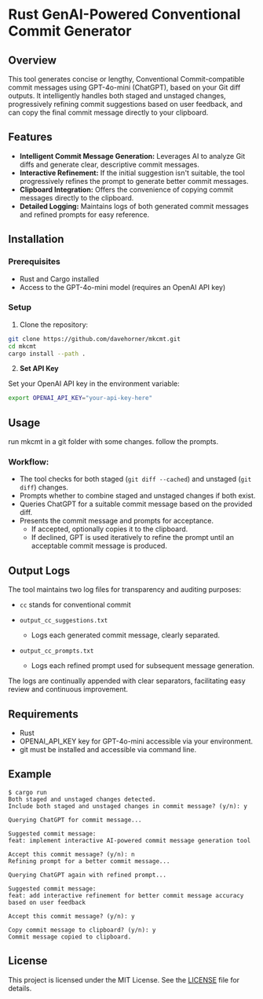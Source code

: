 
# Rust GenAI-Powered Conventional Commit Generator

## Overview

This tool generates concise or lengthy, Conventional Commit-compatible commit messages using GPT-4o-mini (ChatGPT), based on your Git diff outputs. It intelligently handles both staged and unstaged changes, progressively refining commit suggestions based on user feedback, and can copy the final commit message directly to your clipboard.

## Features

- **Intelligent Commit Message Generation:** Leverages AI to analyze Git diffs and generate clear, descriptive commit messages.
- **Interactive Refinement:** If the initial suggestion isn't suitable, the tool progressively refines the prompt to generate better commit messages.
- **Clipboard Integration:** Offers the convenience of copying commit messages directly to the clipboard.
- **Detailed Logging:** Maintains logs of both generated commit messages and refined prompts for easy reference.

## Installation

### Prerequisites

- Rust and Cargo installed
- Access to the GPT-4o-mini model (requires an OpenAI API key)

### Setup

1. Clone the repository:

```sh
git clone https://github.com/davehorner/mkcmt.git
cd mkcmt
cargo install --path .
```


2. **Set API Key**

Set your OpenAI API key in the environment variable:

```bash
export OPENAI_API_KEY="your-api-key-here"
```


## Usage

run mkcmt in a git folder with some changes.  follow the prompts.


### Workflow:

- The tool checks for both staged (`git diff --cached`) and unstaged (`git diff`) changes.
- Prompts whether to combine staged and unstaged changes if both exist.
- Queries ChatGPT for a suitable commit message based on the provided diff.
- Presents the commit message and prompts for acceptance.
  - If accepted, optionally copies it to the clipboard.
  - If declined, GPT is used iteratively to refine the prompt until an acceptable commit message is produced.

## Output Logs

The tool maintains two log files for transparency and auditing purposes: 
   
- `cc` stands for conventional commit

- `output_cc_suggestions.txt`
  - Logs each generated commit message, clearly separated.

- `output_cc_prompts.txt`
  - Logs each refined prompt used for subsequent message generation.

The logs are continually appended with clear separators, facilitating easy review and continuous improvement.

## Requirements

- Rust
- OPENAI_API_KEY key for GPT-4o-mini accessible via your environment.
- git must be installed and accessible via command line.


## Example

```
$ cargo run
Both staged and unstaged changes detected.
Include both staged and unstaged changes in commit message? (y/n): y

Querying ChatGPT for commit message...

Suggested commit message:
feat: implement interactive AI-powered commit message generation tool

Accept this commit message? (y/n): n
Refining prompt for a better commit message...

Querying ChatGPT again with refined prompt...

Suggested commit message:
feat: add interactive refinement for better commit message accuracy based on user feedback

Accept this commit message? (y/n): y

Copy commit message to clipboard? (y/n): y
Commit message copied to clipboard.
```

## License

This project is licensed under the MIT License. See the [LICENSE](LICENSE) file for details.


